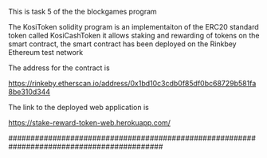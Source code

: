 This is task 5 of the the blockgames program

The KosiToken solidity program is an implementaiton of the ERC20 standard token called KosiCashToken it allows staking and rewarding of tokens on the smart contract, the smart contract has been deployed on the Rinkbey Ethereum test network

The address for the contract is

https://rinkeby.etherscan.io/address/0x1bd10c3cdb0f85df0bc68729b581fa8be310d344

The link to the deployed web application is

https://stake-reward-token-web.herokuapp.com/

###########################################################################################